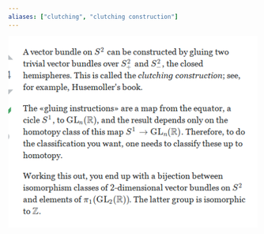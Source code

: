 ```yaml
---
aliases: ["clutching", "clutching construction"]
---
```


![](_attachments/Pasted%20image%2020210612234830.png)